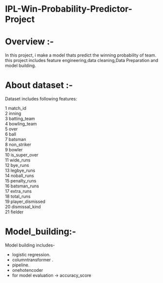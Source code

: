 # IPL-Win-Probability-Predictor-Project

# Overview :- 

In this project, i make a model thats predict the winning probability of team. this project includes feature engineering,data cleaning,Data Preparation and model building.

# About dataset :- 
 
 Dataset includes following features:
 
 1    match_id         
 2   inning           
 3   batting_team           
 4   bowling_team      
 5   over              
 6   ball              
 7   batsman           
 8   non_striker       
 9   bowler            
 10   is_super_over     
 11  wide_runs          
 12  bye_runs           
 13  legbye_runs       
 14  noball_runs       
 15  penalty_runs       
 16  batsman_runs      
 17  extra_runs         
 18  total_runs         
 19  player_dismissed  
 20  dismissal_kind    
 21  fielder
 
# Model_building:-
   Model building includes-
 - logistic regression.
 - columntransformer .
 - pipeline.
 - onehotencoder
 - for model evaluation ->  accuracy_score
